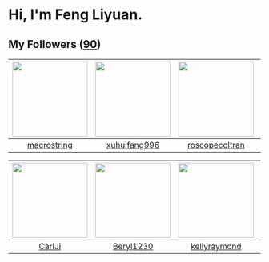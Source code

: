 # Hi, I'm Feng Liyuan.

## My Followers ([90](https://github.com/SunRunAway?tab=followers))

| <img src="https://avatars.githubusercontent.com/u/35601156?v=4" width="150" height="150" /> | <img src="https://avatars.githubusercontent.com/u/50138288?v=4" width="150" height="150" /> | <img src="https://avatars.githubusercontent.com/u/24416962?v=4" width="150" height="150" /> | <img src="https://avatars.githubusercontent.com/u/2445111?v=4" width="150" height="150" /> |
| :-----------------------------------------------------------------------------------------: | :-----------------------------------------------------------------------------------------: | :-----------------------------------------------------------------------------------------: | :----------------------------------------------------------------------------------------: |
|                        [macrostring](https://github.com/macrostring)                        |                       [xuhuifang996](https://github.com/xuhuifang996)                       |                     [roscopecoltran](https://github.com/roscopecoltran)                     |                           [hyperpro](https://github.com/hyperpro)                          |

| <img src="https://avatars.githubusercontent.com/u/10810759?v=4" width="150" height="150" /> | <img src="https://avatars.githubusercontent.com/u/23115833?v=4" width="150" height="150" /> | <img src="https://avatars.githubusercontent.com/u/58126365?v=4" width="150" height="150" /> | <img src="https://avatars.githubusercontent.com/u/5827851?v=4" width="150" height="150" /> |
| :-----------------------------------------------------------------------------------------: | :-----------------------------------------------------------------------------------------: | :-----------------------------------------------------------------------------------------: | :----------------------------------------------------------------------------------------: |
|                             [CarlJi](https://github.com/CarlJi)                             |                          [Beryl1230](https://github.com/Beryl1230)                          |                       [kellyraymond](https://github.com/kellyraymond)                       |                          [sarahsumm](https://github.com/sarahsumm)                         |